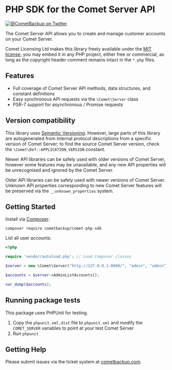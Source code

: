 # PHP SDK for the Comet Server API

[![@CometBackup on Twitter](http://img.shields.io/badge/twitter-%40CometBackup-blue.svg?style=flat)](https://twitter.com/CometBackup)

The Comet Server API allows you to create and manage customer accounts on your Comet Server.

Comet Licensing Ltd makes this library freely available under the [MIT license](https://spdx.org/licenses/MIT.html); you may embed it in any PHP project, either free or commercial, as long as the copyright header comment remains intact in the `*.php` files.

## Features

- Full coverage of Comet Server API methods, data structures, and constant definitions
- Easy synchronous API requests via the `\Comet\Server` class
- PSR-7 support for asynchronous / Promise requests

## Version compatibility

This library uses [Semantic Versioning](https://semver.org/). However, large parts of this library are autogenerated from internal protocol descriptions from a specific version of Comet Server; to find the source Comet Server version, check the `\Comet\Def::APPLICATION_VERSION` constant.

Newer API libraries can be safely used with older versions of Comet Server, however some features may be unavailable, and any new API properties will be unrecognised and ignored by the Comet Server.

Older API libraries can be safely used with newer versions of Comet Server. Unknown API properties corresponding to new Comet Server features will be preserved via the `__unknown_properties` system.

## Getting Started

Install via [Composer](https://getcomposer.org/):

```shell
composer require cometbackup/comet-php-sdk
```

List all user accounts:

```php
<?php

require 'vendor/autoload.php'; // Load Composer classes

$server = new \Comet\Server("http://127.0.0.1:8060/", "admin", "admin");

$accounts = $server->AdminListAccounts();

var_dump($accounts);
```

## Running package tests

This package uses PHPUnit for testing.

1. Copy the `phpunit.xml.dist` file to `phpunit.xml` and modify the `COMET_SERVER` variables to point at your test Comet Server
2. Run `phpunit`

## Getting Help

Please submit issues via the ticket system at [cometbackup.com](https://cometbackup.com/).

